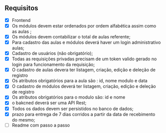 ## Requisitos
- [x] Frontend
- [x] Os módulos devem estar ordenados por ordem alfabética assim como as aulas ;
- [x] Os módulos devem contabilizar o total de aulas referente;
- [x] Para cadastro das aulas e módulos deverá haver um login administrativo aulas;
- [x] Cadastro de usuários (não obrigatório);
- [x] Todas as requisições privadas precisam de um token valido gerado no login para funcionamento da requisição;
- [x] O cadastro de aulas devera ter listagem, criação, edição e deleção de registro
- [x] Os atributos obrigatórios para a aula são : id, nome modulo e data
- [x] O cadastro de módulos deverá ter listagem, criação, edição e deleção de registro
- [x] Os atributos obrigatórios para o modulo são: id e nome
- [x] o bakcned deverá ser uma API Rest;
- [x] Todos os dados devem ser persistidos no banco de dados;
- [x] prazo para entrega de 7 dias corridos a partir da data de recebimento do mesmo;
- [ ] Readme com passo a passo